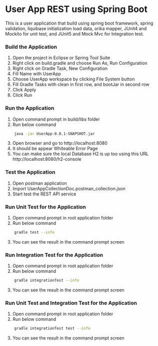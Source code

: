 # User App REST using Spring Boot

This is a user application that build using spring boot framework, spring validation, liquibase initialization load data, orika mapper, JUnit4 and Mockito for unit test, and JUnit5 and Mock Mvc for Integration test.

### Build the Application

1. Open the project in Eclipse or Spring Tool Suite
2. Right click on build.gradle and choose Run As, Run Configuration
3. Right click on Gradle Task, New Configuration
4. Fill Name with UserApp
5. Choose UserApp workspace by clicking File System button
6. Fill Gradle Tasks with clean in first row, and bootJar in second row
7. Click Apply
8. Click Run

### Run the Application

1. Open command prompt in build/libs folder
2. Run below command
```sh
    java -jar UserApp-0.0.1-SNAPSHOT.jar
```
3. Open browser and go to http://localhost:8080
4. It should be appear Whiteable Error Page
5. You can make sure the local Database H2 is up too using this URL http://localhost:8080/h2-console

### Test the Application

1. Open postman application
2. Import UserAppCollectionDoc.postman_collection.json
3. Start test the REST API service

### Run Unit Test for the Application

1. Open command prompt in root application folder
2. Run below command
```sh
    gradle test --info
```
3. You can see the result in the command prompt screen

### Run Integration Test for the Application

1. Open command prompt in root application folder
2. Run below command
```sh
    gradle integrationTest --info
```
3. You can see the result in the command prompt screen

### Run Unit Test and Integration Test for the Application

1. Open command prompt in root application folder
2. Run below command
```sh
    gradle integrationTest test --info
```
3. You can see the result in the command prompt screen